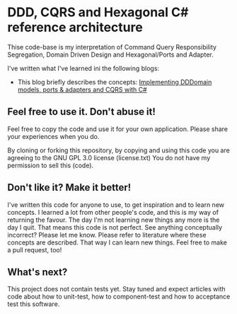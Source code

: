 
# DDD, CQRS and Hexagonal C# reference architecture 

Thise code-base is my interpretation of Command Query Responsibility Segregation, Domain Driven Design and Hexagonal/Ports and Adapter. 

I've written what I've learned ini the following blogs:

* This blog briefly describes the concepts: [Implementing DDDomain models, ports & adapters and CQRS with C#](https://medium.com/@abstarreveld/implementing-dddomain-models-ports-adapters-and-cqrs-with-c-2b81403f09f7?source=friends_link&sk=5d712709ae5de5454bd84e88d62beb2c)

## Feel free to use it. Don't abuse it!
Feel free to copy the code and use it for your own application. Please share your experiences when you do.

By cloning or forking this repository, by copying and using this code you are agreeing to the GNU GPL 3.0 license (license.txt) You do not have my permission to sell this (code).

## Don't like it? Make it better!
I've written this code for anyone to use, to get inspiration and to learn new concepts. I learned a lot from other people's code, and this is my way of returning the favour. The day I'm not learning new things any more is the day I quit. That means this code is not perfect. See anything conceptually incorrect? Please let me know. Please refer to literature where these concepts are described. That way I can learn new things. Feel free to make a pull request, too! 

## What's next?
This project does not contain tests yet. Stay tuned and expect articles with code about how to unit-test, how to component-test and how to acceptance test this software. 